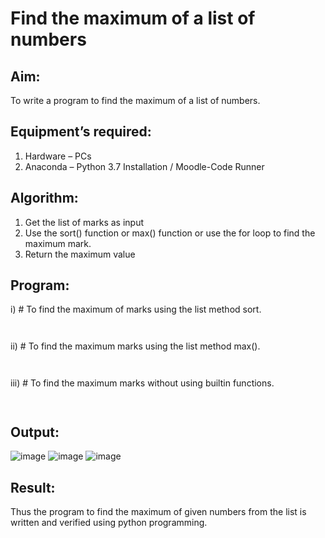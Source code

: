 # Find the maximum of a list of numbers
## Aim:
To write a program to find the maximum of a list of numbers.
## Equipment’s required:
1.	Hardware – PCs
2.	Anaconda – Python 3.7 Installation / Moodle-Code Runner
## Algorithm:
1.	Get the list of marks as input
2.	Use the sort() function or max() function or use the for loop to find the maximum mark.
3.	Return the maximum value
## Program:

i)	# To find the maximum of marks using the list method sort.
```Python



```

ii)	# To find the maximum marks using the list method max().
```Python



```

iii) # To find the maximum marks without using builtin functions.
```Python



```



## Output:
![image](https://github.com/Sanafathima95773/FindMaximum/assets/147084627/26f104d7-c707-407e-b0af-f26625e5c3d2)
![image](https://github.com/Sanafathima95773/FindMaximum/assets/147084627/bf6e956f-7952-4881-bbb3-350107933235)
![image](https://github.com/Sanafathima95773/FindMaximum/assets/147084627/50b5ee74-ab25-43ef-9ef7-587304561c7a)



## Result:
Thus the program to find the maximum of given numbers from the list is written and verified using python programming.
